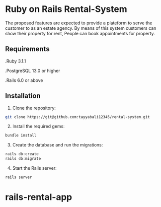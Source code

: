 # Ruby on Rails Rental-System

The proposed features are expected  to provide a plateform to serve the customer to as an estate agency. By means of this system customers can show their property for rent, People can book appointments for property.

## Requirements
.Ruby 3.1.1

.PostgreSQL 13.0 or higher

.Rails 6.0 or above
## Installation

1. Clone the repository:
```bash
git clone https://git@github.com:tayyabali12345/rental-system.git

```

2. Install the required gems:
```bash
bundle install
```
3. Create the database and run the migrations:
```bash
rails db:create
rails db:migrate
```
 4. Start the Rails server:
```bash
rails server
```




# rails-rental-app
